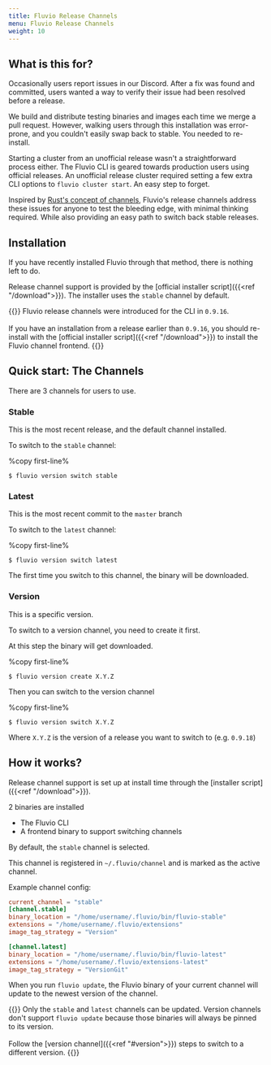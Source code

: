 ```yaml
---
title: Fluvio Release Channels
menu: Fluvio Release Channels
weight: 10
---
```


## What is this for?

Occasionally users report issues in our Discord. After a fix was found and committed, users wanted a way to verify their issue had been resolved before a release.

We build and distribute testing binaries and images each time we merge a pull request. However, walking users through this installation was error-prone, and you couldn't easily swap back to stable. You needed to re-install.

Starting a cluster from an unofficial release wasn't a straightforward process either. The Fluvio CLI is geared towards production users using official releases. An unofficial release cluster required setting a few extra CLI options to `fluvio cluster start`. An easy step to forget.

Inspired by [Rust's concept of channels](https://rust-lang.github.io/rustup/concepts/channels.html), Fluvio's release channels address these issues for anyone to test the bleeding edge, with minimal thinking required. While also providing an easy path to switch back stable releases.

## Installation

If you have recently installed Fluvio through that method, there is nothing left to do.

Release channel support is provided by the [official installer script]({{<ref "/download">}}). The installer uses the `stable` channel by default. 

{{<caution>}}
Fluvio release channels were introduced for the CLI in `0.9.16`.
<br><br>
If you have an installation from a release earlier than `0.9.16`, you should re-install with the [official installer script]({{<ref "/download">}}) to install the Fluvio channel frontend.
{{</caution>}}

## Quick start: The Channels

There are 3 channels for users to use.

### Stable
This is the most recent release, and the default channel installed.

To switch to the `stable` channel:

%copy first-line%
```shell
$ fluvio version switch stable
```

### Latest
This is the most recent commit to the `master` branch

To switch to the `latest` channel:

%copy first-line%
```shell
$ fluvio version switch latest 
```

The first time you switch to this channel, the binary will be downloaded.

### Version
This is a specific version.

To switch to a version channel, you need to create it first.

At this step the binary will get downloaded.

%copy first-line%
```shell
$ fluvio version create X.Y.Z 
```

Then you can switch to the version channel

%copy first-line%
```shell
$ fluvio version switch X.Y.Z 
```

Where `X.Y.Z` is the version of a release you want to switch to (e.g. `0.9.18`)

## How it works?

Release channel support is set up at install time through the [installer script]({{<ref "/download">}}).

2 binaries are installed
* The Fluvio CLI
* A frontend binary to support switching channels

By default, the `stable` channel is selected.

This channel is registered in `~/.fluvio/channel` and is marked as the active channel.

Example channel config:

```toml
current_channel = "stable"
[channel.stable]
binary_location = "/home/username/.fluvio/bin/fluvio-stable"
extensions = "/home/username/.fluvio/extensions"
image_tag_strategy = "Version"

[channel.latest]
binary_location = "/home/username/.fluvio/bin/fluvio-latest"
extensions = "/home/username/.fluvio/extensions-latest"
image_tag_strategy = "VersionGit"
```

When you run `fluvio update`, the Fluvio binary of your current channel will update to the newest version of the channel.

{{<caution>}}
Only the `stable` and `latest` channels can be updated. Version channels don't support `fluvio update`  because those binaries will always be pinned to its version.
<br><br>
Follow the [version channel]({{<ref "#version">}}) steps to switch to a different version.
{{</caution>}}